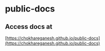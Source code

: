# public-docs

## Access docs at 
[https://chokhareganesh.github.io/public-docs](https://chokhareganesh.github.io/public-docs)